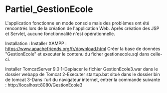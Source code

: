 # Partiel_GestionEcole


L'application fonctionne en mode console mais des problèmes ont été rencontrés lors de la création de l'application Web.
Après création des JSP et Servlet, aucune fonctionnalité n'est opérationnelle.

Installation :
Installer XAMPP : https://www.apachefriends.org/fr/download.html
Créer la base de données "GestionEcole" et executer le contenu du ficher gestionecole.sql dans celle-ci.

Installer TomcatServer 9.0
1-Deplacer le fichier GestionEcole3.war dans le dossier webapp de Tomcat
2-Executer startup.bat situé dans le dossier bin de tomcat
3-Dans l'url du navigateur internet, entrer la commande suivante :  http://localhost:8080/GestionEcole3




